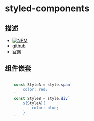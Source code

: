 # styled-components

## 描述  

+ [![NPM](https://img.shields.io/npm/v/styled-components.svg)](https://www.npmjs.com/package/styled-components)
+ [github](https://www.styled-components.com/)  
+ [官网](https://www.styled-components.com/)



## 组件嵌套  

```jsx

    const StyleA = style.span`
        color: red;
    `
    const StyleB = style.div`
        ${StyleA}{
            color: blue;
        }
    `

```